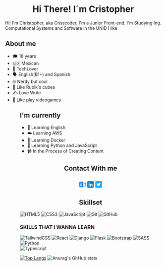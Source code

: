<h1 align="center">
   Hi There! I´m Cristopher   
</h1>

Hi! I'm Christopher, aka Crisscoder, I'm a Junior Front-end. I'm Studying Ing. Computational Systems and Software in the UNID
I like  

<h2>About me</h2>
<ul>
  <li>🗯️ 18 years</li>
  <li>🇲🇽 Mexican</li>
  <li>📱 TechLover</li>
  <li>🗣️ English(B1+) and Spanish</li>
  <li>🤓 Nerdy but cool </li>
  <li>🧩 Like Rubik's cubes </li>
  <li>✍ Love Write</li>
  <li>👾 Like play videogames</li>
<ul>

<h2>I'm currently</h2>
<ul>
  <li>🥖 Learning English</li>
  <li>☁️ Learning AWS</li>
  <li>🐋 Learning Docker</li>
  <li>🐍 Learning Python and JavaScript</li>
  <li>📹 In the Process of Creating Content </li>
</ul>

<h2 align="center">Contact With me<h2>
<p align="center"> 
   <a href="mailto: cristopher-12uriel@hotmail.com"> <img src="./assets/outlook.png" alt="Hotmail | cristopher-12uriel@hotmail.com" width="21px"></a>
   <a href="https://www.linkedin.com/in/cristopher-uriel-nuñez-cuautzo-0a22191ba/"> <img src="./assets/linkedin.png" alt="Linkedin | Cristopher Cuautzo" width="21px"></a>
   <a href="https://twitter.com/CrissCuautzo"> <img src="./assets/twitter.png" alt="Twitter 1 CrissCuautzo" width="21px"></a>
</p>

   
<h2 align="center">Skillset</h2>


   ![HTML5](https://img.shields.io/badge/html5-%23E34F26.svg?style=for-the-badge&logo=html5&logoColor=white)
   ![CSS3](https://img.shields.io/badge/css3-%231572B6.svg?style=for-the-badge&logo=css3&logoColor=white)
   ![JavaScript](https://img.shields.io/badge/javascript-%23323330.svg?style=for-the-badge&logo=javascript&logoColor=%23F7DF1E)
   ![Git](https://img.shields.io/badge/git-%23563D7C.svg?style=for-the-badge&logo=git&logoColor=orange)
   ![GitHub](https://img.shields.io/badge/GitHub-100000?style=for-the-badge&logo=github&logoColor=white)
   
### SKILLS THAT I WANNA LEARN
   ![TailwindCSS](https://img.shields.io/badge/tailwindcss-%2338B2AC.svg?style=for-the-badge&logo=tailwind-css&logoColor=white)
   ![React](https://img.shields.io/badge/react-%2320232a.svg?style=for-the-badge&logo=react&logoColor=%2361DAFB)
   ![Django](https://img.shields.io/badge/django-%23092E20.svg?style=for-the-badge&logo=django&logoColor=white)
   ![Flask](https://img.shields.io/badge/flask-%23000.svg?style=for-the-badge&logo=flask&logoColor=white)
   ![Bootstrap](https://img.shields.io/badge/bootstrap-%23563D7C.svg?style=for-the-badge&logo=bootstrap&logoColor=white)
   ![SASS](https://img.shields.io/badge/SASS-hotpink.svg?style=for-the-badge&logo=SASS&logoColor=white)
   ![Python](https://img.shields.io/badge/python-3670A0?style=for-the-badge&logo=python&logoColor=ffdd54)   
   ![Typescript](https://img.shields.io/badge/TypeScript-007ACC?style=for-the-badge&logo=typescript&logoColor=white)

   
[![Top Langs](https://github-readme-stats.vercel.app/api/top-langs/?username=Crisscoder&layout=compact&theme=aura_dark)](https://github.com/anuraghazra/github-readme-stats)
![Anurag's GitHub stats](https://github-readme-stats.vercel.app/api?username=Crisscoder&show_icons=true&theme=aura_dark)


